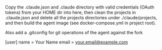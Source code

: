 Copy the .claude.json and .claude directory with valid credentials (OAuth tokens) from your HOME dir into here, then clean the projects in .claude.json and delete all the projects directories under ./claude/projects, and then build the agent image (see docker-compose.yml in project root).

Also add a .gitconfig for git operations of the agent against the fork

[user]
	name = Your Name
	email = your.email@example.com